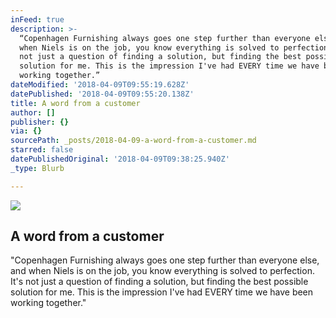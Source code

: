 ```yaml
---
inFeed: true
description: >-
  “Copenhagen Furnishing always goes one step further than everyone else, and
  when Niels is on the job, you know everything is solved to perfection. It's
  not just a question of finding a solution, but finding the best possible
  solution for me. This is the impression I've had EVERY time we have been
  working together.”
dateModified: '2018-04-09T09:55:19.628Z'
datePublished: '2018-04-09T09:55:20.138Z'
title: A word from a customer
author: []
publisher: {}
via: {}
sourcePath: _posts/2018-04-09-a-word-from-a-customer.md
starred: false
datePublishedOriginal: '2018-04-09T09:38:25.940Z'
_type: Blurb

---
```

![](https://the-grid-user-content.s3-us-west-2.amazonaws.com/592d3e95-cd5d-4b5b-b2d3-3c01c60a25a5.jpg)

## A word from a customer

"Copenhagen Furnishing always goes one step further than everyone else, and when Niels is on the job, you know everything is solved to perfection. It's not just a question of finding a solution, but finding the best possible solution for me. This is the impression I've had EVERY time we have been working together."